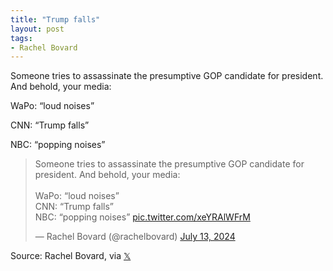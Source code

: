 ```yaml
---
title: "Trump falls"
layout: post
tags:
- Rachel Bovard
---
```


Someone tries to assassinate the presumptive GOP candidate for president. And behold, your media:

WaPo: “loud noises”

CNN: “Trump falls”

NBC: “popping noises”

<blockquote class="twitter-tweet"><p lang="en" dir="ltr">Someone tries to assassinate the presumptive GOP candidate for president. And behold, your media: <br><br>WaPo: “loud noises” <br>CNN: “Trump falls”<br>NBC: “popping noises” <a href="https://t.co/xeYRAlWFrM">pic.twitter.com/xeYRAlWFrM</a></p>&mdash; Rachel Bovard (@rachelbovard) <a href="https://twitter.com/rachelbovard/status/1812260127095042468?ref_src=twsrc%5Etfw">July 13, 2024</a></blockquote> <script async src="https://platform.twitter.com/widgets.js" charset="utf-8"></script>

Source: Rachel Bovard, via [𝕏](https://x.com)
